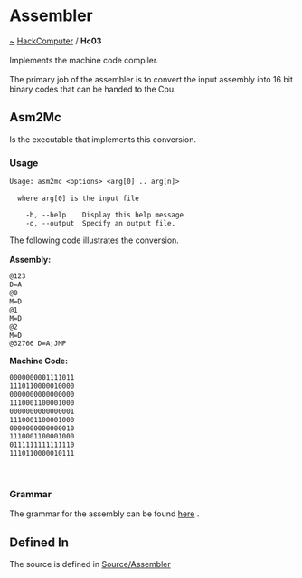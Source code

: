 <a id="assembler"></a>
<h1>Assembler</h1>
<a id="a01566"></a>
<a href="https://github.com/CharlesCarley/HackComputer#~">~</a>
<a href="index.md#index">HackComputer</a>
<span class="inline-text">/</span>
<span class="bold-text"><b>Hc03</b></span>
<br/>
<br/>
<span class="inline-text">Implements the machine code compiler.</span>
<br/>
<br/>
<span class="inline-text">
 The primary job of the assembler is to convert the input assembly into 16 bit binary codes that can be handed to the Cpu.</span>
<a id="a01566_1hc03asm2mc"></a>
<a id="asm2mc"></a>
<h2>Asm2Mc</h2>
<span class="inline-text">Is the executable that implements this conversion.</span>
<a id="a01566_1hc03asm2mcusage"></a>
<a id="usage"></a>
<h3>Usage</h3>

```txt
Usage: asm2mc <options> <arg[0] .. arg[n]>
  
  where arg[0] is the input file

    -h, --help    Display this help message
    -o, --output  Specify an output file.
```
<span class="inline-text">The following code illustrates the conversion. </span>
<br/>
<br/>
<span class="bold-text"><b>Assembly:</b></span>

```txt
@123
D=A
@0
M=D
@1
M=D
@2
M=D
@32766 D=A;JMP
```
<span class="bold-text"><b>Machine Code:</b></span>

```txt
0000000001111011
1110110000010000
0000000000000000
1110001100001000
0000000000000001
1110001100001000
0000000000000010
1110001100001000
0111111111111110
1110110000010111
```
<br/>
<a id="a01566_1hc03asmgrammar"></a>
<a id="grammar"></a>
<h3>Grammar</h3>
<span class="inline-text">The grammar for the assembly can be found </span>
<a href="../../Source/Assembler/ASM.grm#here">here</a>
<span class="inline-text">.</span>
<a id="a01566_1hc03defined"></a>
<a id="defined-in"></a>
<h2>Defined In</h2>
<span class="inline-text">The source is defined in </span>
<a href="../../Source/Assembler/#source-assembler">Source/Assembler</a>
</div>
</div>
</body>
</html>
